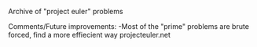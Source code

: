 Archive of "project euler" problems

Comments/Future improvements:
  -Most of the "prime" problems are brute forced, find a more effiecient way
projecteuler.net
